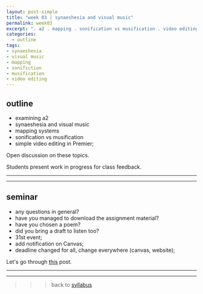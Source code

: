 ```yaml
---
layout: post-simple
title: "week 03 | synaeshesia and visual music"
permalink: week03
excerpt: ". a2 . mapping . sonification vs musification . video editing"
categories:
  - outline
tags:
- synaeshesia
- visual music
- mapping
- sonifiction
- musification
- video editing
---
```


## outline

* examining a2
* synaeshesia and visual music
* mapping systems
* sonification vs musification
* simple video editing in Premier;

Open discussion on these topics.

Students present work in progress for class feedback.

---
---

## seminar

- any questions in general?
- have you managed to download the assignment material?
- have you chosen a poem?
- did you bring a draft to listen too?
- 31st event;
- add notification on Canvas;
- deadline changed for all, change everywhere (canvas, website); 

Let's go through [this](synaesthesia-and-visual-music) post.


---
---

>>> back to [syllabus](../aru2018#syllabus)
